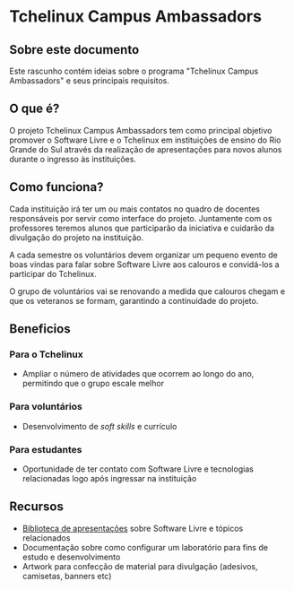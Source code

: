 Tchelinux Campus Ambassadors
============================

## Sobre este documento

Este rascunho contém ideias sobre o programa "Tchelinux Campus Ambassadors" e seus principais requisitos.

## O que é?

O projeto Tchelinux Campus Ambassadors tem como principal objetivo promover o Software Livre e o Tchelinux em instituições de ensino do Rio Grande do Sul através da realização de apresentações para novos alunos durante o ingresso às instituições.

## Como funciona?

Cada instituição irá ter um ou mais contatos no quadro de docentes responsáveis por servir como interface do projeto. Juntamente com os professores teremos alunos que participarão da iniciativa e cuidarão da divulgação do projeto na instituição.

A cada semestre os voluntários devem organizar um pequeno evento de boas vindas para falar sobre Software Livre aos calouros e convidá-los a participar do Tchelinux.

O grupo de voluntários vai se renovando a medida que calouros chegam e que os veteranos se formam, garantindo a continuidade do projeto.

## Beneficios

### Para o Tchelinux

- Ampliar o número de atividades que ocorrem ao longo do ano, permitindo que o grupo escale melhor

### Para voluntários

- Desenvolvimento de *soft skills* e currículo

### Para estudantes

- Oportunidade de ter contato com Software Livre e tecnologias relacionadas logo após ingressar na instituição

## Recursos

- [Biblioteca de apresentações](biblioteca_apresentacoes.md) sobre Software Livre e tópicos relacionados
- Documentação sobre como configurar um laboratório para fins de estudo e desenvolvimento
- Artwork para confecção de material para divulgação (adesivos, camisetas, banners etc)

